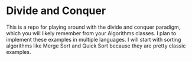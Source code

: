 # Divide and Conquer
This is a repo for playing around with the divide and conquer paradigm, which you will likely remember from your Algorithms classes. I plan to implement these examples in multiple languages. I will start with sorting algorithms like Merge Sort and Quick Sort because they are pretty classic examples.
